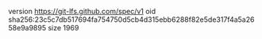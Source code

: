 version https://git-lfs.github.com/spec/v1
oid sha256:23c5c7db517694fa754750d5cb4d315ebb6288f82e5de317f4a5a2658e9a9895
size 1969
